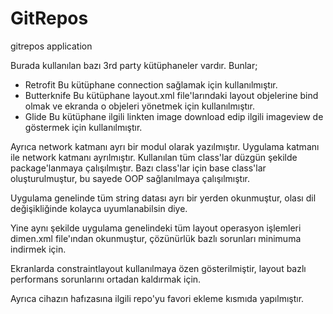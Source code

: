 # GitRepos
gitrepos application

Burada kullanılan bazı 3rd party kütüphaneler vardır. Bunlar; 
  - Retrofit 
  Bu kütüphane connection sağlamak için kullanılmıştır.
  - Butterknife
  Bu kütüphane layout.xml file'larındaki layout objelerine bind olmak ve ekranda o objeleri yönetmek için kullanılmıştır.
  - Glide
  Bu kütüphane ilgili linkten image download edip ilgili imageview de göstermek için kullanılmıştır.
  
  Ayrıca network katmanı ayrı bir modul olarak yazılmıştır. Uygulama katmanı ile network katmanı ayrılmıştır.
  Kullanılan tüm class'lar düzgün şekilde package'lanmaya çalışılmıştır.
  Bazı class'lar için base class'lar oluşturulmuştur, bu sayede OOP sağlanılmaya çalışılmıştır.
  
  Uygulama genelinde tüm string datası ayrı bir yerden okunmuştur, olası dil değişikliğinde kolayca uyumlanabilsin diye.
  
  Yine aynı şekilde uygulama genelindeki tüm layout operasyon işlemleri dimen.xml file'ından okunmuştur, çözünürlük
  bazlı sorunları minimuma indirmek için.
  
  Ekranlarda constraintlayout kullanılmaya özen gösterilmiştir, layout bazlı performans sorunlarını ortadan kaldırmak için.
  
  Ayrıca cihazın hafızasına ilgili repo'yu favori ekleme kısmıda yapılmıştır.
  
  
  
